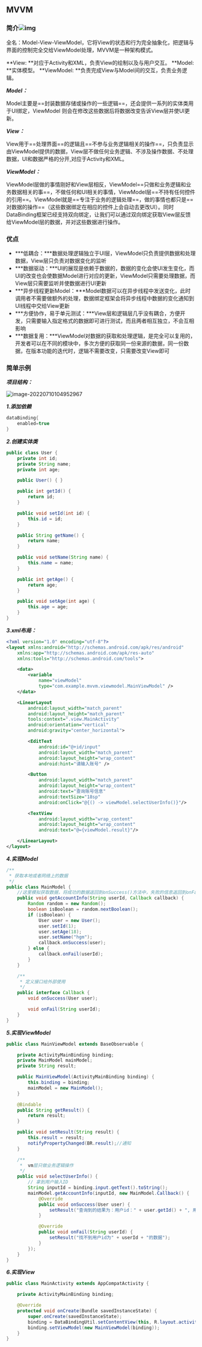 ## MVVM

### 简介![img](https://upload-images.jianshu.io/upload_images/3064872-e0d60601a2b368e6)

全名：Model-View-ViewModel，它将View的状态和行为完全抽象化，把逻辑与界面的控制完全交给ViewModel处理，MVVM是一种架构模式。

**View: **对应于Activity和XML，负责View的绘制以及与用户交互。 **Model: **实体模型。 **ViewModel: **负责完成View与Model间的交互，负责业务逻辑。

***Model：***

Model主要是==封装数据存储或操作的一些逻辑==，还会提供一系列的实体类用于UI绑定，ViewModel 则会在修改这些数据后将数据改变告诉View层并使UI更新。

***View：***

View用于==处理界面==的逻辑且==不参与业务逻辑相关的操作==，只负责显示由ViewModel提供的数据，View层不做任何业务逻辑、不涉及操作数据、不处理数据，UI和数据严格的分开,对应于Activity和XML。

***ViewModel：***

ViewModel层做的事情刚好和View层相反，ViewModel==只做和业务逻辑和业务数据相关的事==，不做任何和UI相关的事情，ViewModel层==不持有任何控件的引用==。ViewModel就是==专注于业务的逻辑处理==，做的事情也都只是==对数据的操作==（这些数据绑定在相应的控件上会自动去更改UI）。同时DataBinding框架已经支持双向绑定，让我们可以通过双向绑定获取View层反馈给ViewModel层的数据，并对这些数据进行操作。



### 优点

* ***低耦合：***数据处理逻辑独立于UI层，ViewModel只负责提供数据和处理数据，View层只负责对数据变化的监听
* ***数据驱动：***UI的展现是依赖于数据的，数据的变化会使UI发生变化，而UI的改变也会使数据Model进行对应的更新，ViewModel只需要处理数据，而View层只需要监听并使数据进行UI更新
* ***异步线程更新Model：***Model数据可以在异步线程中发送变化，此时调用者不需要做额外的处理，数据绑定框架会将异步线程中数据的变化通知到UI线程中交给View更新
* ***方便协作，易于单元测试：***View层和逻辑层几乎没有耦合，方便开发，只需要输入指定格式的数据即可进行测试，而且两者相互独立，不会互相影响
* ***数据复用：***ViewModel对数据的获取和处理逻辑，是完全可以复用的，开发者可以在不同的模块中，多次方便的获取同一份来源的数据，同一份数据，在版本功能的迭代时，逻辑不需要改变，只需要改变View即可



### 简单示例

***项目结构：***

![image-20220710104952967](MVVM/image-20220710104952967.png)

***1.添加依赖***

```java
dataBinding{
    enabled=true
}
```

***2.创建实体类***

```java
public class User {
    private int id;
    private String name;
    private int age;

    public User() { }

    public int getId() {
        return id;
    }

    public void setId(int id) {
        this.id = id;
    }

    public String getName() {
        return name;
    }

    public void setName(String name) {
        this.name = name;
    }

    public int getAge() {
        return age;
    }

    public void setAge(int age) {
        this.age = age;
    }
}
```

***3.xml布局：***

```xml
<?xml version="1.0" encoding="utf-8"?>
<layout xmlns:android="http://schemas.android.com/apk/res/android"
    xmlns:app="http://schemas.android.com/apk/res-auto"
    xmlns:tools="http://schemas.android.com/tools">

    <data>
        <variable
            name="viewModel"
            type="com.example.mvvm.viewmodel.MainViewModel" />
    </data>

    <LinearLayout
        android:layout_width="match_parent"
        android:layout_height="match_parent"
        tools:context=".view.MainActivity"
        android:orientation="vertical"
        android:gravity="center_horizontal">

        <EditText
            android:id="@+id/input"
            android:layout_width="match_parent"
            android:layout_height="wrap_content"
            android:hint="请输入账号" />

        <Button
            android:layout_width="match_parent"
            android:layout_height="wrap_content"
            android:text="查询账号信息"
            android:textSize="18sp"
            android:onClick="@{() -> viewModel.selectUserInfo()}"/>

        <TextView
            android:layout_width="wrap_content"
            android:layout_height="wrap_content"
            android:text="@={viewModel.result}"/>

    </LinearLayout>
</layout>
```

***4.实现Model***

```java
/**
 * 获取本地或者网络上的数据
 */
public class MainModel {
    //这里模拟获取数据，将成功的数据返回到onSuccess()方法中，失败的信息返回到onFailure()方法中
    public void getAccountInfo(String userId, Callback callback) {
        Random random = new Random();
        boolean isBoolean = random.nextBoolean();
        if (isBoolean) {
            User user = new User();
            user.setId(1);
            user.setAge(18);
            user.setName("hgm");
            callback.onSuccess(user);
        } else {
            callback.onFail(userId);
        }
    }

    /**
     * 定义接口给外部使用
     */
    public interface Callback {
        void onSuccess(User user);

        void onFail(String userId);
    }
}
```

***5.实现ViewModel***

```java
public class MainViewModel extends BaseObservable {

    private ActivityMainBinding binding;
    private MainModel mainModel;
    private String result;

    public MainViewModel(ActivityMainBinding binding) {
        this.binding = binding;
        mainModel = new MainModel();
    }

    @Bindable
    public String getResult() {
        return result;
    }

    public void setResult(String result) {
        this.result = result;
        notifyPropertyChanged(BR.result);//通知
    }

    /**
     *  vm层只做业务逻辑操作
     */
    public void selectUserInfo() {
        // 拿到用户输入ID
        String inputId = binding.input.getText().toString();
        mainModel.getAccountInfo(inputId, new MainModel.Callback() {
            @Override
            public void onSuccess(User user) {
                setResult("查询到的结果为：用户id：" + user.getId() + ", 用户名：" + user.getName() + ", 年龄：" + user.getAge());
            }

            @Override
            public void onFail(String userId) {
                setResult("找不到用户id为" + userId + "的数据");
            }
        });
    }
}
```

***6.实现View***

```java
public class MainActivity extends AppCompatActivity {

    private ActivityMainBinding binding;

    @Override
    protected void onCreate(Bundle savedInstanceState) {
        super.onCreate(savedInstanceState);
        binding = DataBindingUtil.setContentView(this, R.layout.activity_main);
        binding.setViewModel(new MainViewModel(binding));
    }
}
```

